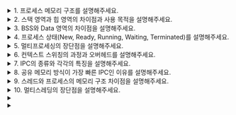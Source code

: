 <details>
    <summary>1. 프로세스 메모리 구조를 설명해주세요.</summary>
    <br>
    
"프로세스 메모리 구조는 **프로그램이 실행될 때 메모리에 할당되는 영역**을 **용도별로 체계적으로 분리한 구조**입니다."

**코드 영역(텍스트 영역)**부터 말씀드리면, 이 영역은 **실행 가능한 기계어 코드**가 저장되는 곳입니다. 컴파일된 프로그램의 명령어들이 **읽기 전용**으로 저장되어 있어서 **실행 중에 변경될 수 없습니다**. 같은 프로그램을 여러 번 실행해도 **코드는 동일하므로 메모리에서 공유**할 수 있어 효율적입니다.

**데이터 영역**은 **전역 변수와 정적 변수**가 저장되는 공간입니다. 이 영역은 다시 **초기화된 데이터 영역**과 **초기화되지 않은 데이터 영역(BSS)**으로 나뉩니다. 초기화된 전역 변수는 **프로그램 시작 시 미리 설정된 값**을 가지고, BSS 영역의 변수들은 **자동으로 0으로 초기화**됩니다. **프로그램 실행 내내 존재**하는 특징이 있습니다.

**힙 영역**은 **동적 메모리 할당**을 위한 공간입니다. `malloc()`, `new` 같은 함수로 **런타임에 메모리를 요청**할 때 사용됩니다. 힙은 **낮은 주소에서 높은 주소로 성장**하며, **프로그래머가 직접 할당과 해제를 관리**해야 합니다. 메모리 누수나 댕글링 포인터 같은 **메모리 관리 오류**가 발생할 수 있는 영역입니다.

**스택 영역**은 **함수 호출과 지역 변수**를 위한 공간입니다. 함수가 호출될 때마다 **스택 프레임**이 생성되어 **매개변수, 지역 변수, 리턴 주소**가 저장됩니다. 스택은 **높은 주소에서 낮은 주소로 성장**하며, 함수가 종료되면 **자동으로 해제**됩니다. **LIFO(Last In, First Out) 구조**로 관리되어 **빠른 할당과 해제**가 가능합니다.

**메모리 성장 방향**을 보면, **힙은 위쪽으로, 스택은 아래쪽으로 성장**해서 서로 만나면 **스택 오버플로우**가 발생합니다. 이런 구조로 **각 영역의 용도가 명확히 분리**되어 있어서 **메모리 관리가 효율적**이고, **프로그램의 안정성**도 보장됩니다.

운영체제는 **가상 메모리 시스템**을 통해 각 프로세스마다 **독립적인 메모리 공간**을 제공하므로, 프로세스 간에 **메모리 영역이 겹치지 않고** 서로 **간섭하지 않습니다**.

</details>

<details>
    <summary>2. 스택 영역과 힙 영역의 차이점과 사용 목적을 설명해주세요.</summary>
    <br>

"스택 영역과 힙 영역은 **메모리 관리 방식과 사용 목적이 완전히 다른 두 영역**입니다."

**메모리 할당 방식**부터 말씀드리면, **스택은 자동 관리**로 함수 호출 시 자동 할당되고 함수 종료 시 자동 해제됩니다. 반면 **힙은 수동 관리**로 `malloc()`, `free()` 같은 함수로 프로그래머가 직접 관리해야 합니다.

**접근 속도**는 **스택이 훨씬 빠릅니다**. **LIFO 구조**로 단순하게 스택 포인터만 이동하면 되고 CPU 캐시 지역성도 좋습니다. **힙은 상대적으로 느리고** 메모리 단편화 때문에 접근 패턴이 불규칙합니다.

**사용 목적**을 보면, **스택은 함수 호출 관리**에 사용됩니다. **지역 변수, 매개변수, 리턴 주소**를 저장합니다. **힙은 동적 데이터 구조**를 위한 공간으로, **크기가 실행 시점에 결정되는 배열이나 연결 리스트** 같은 자료구조에 사용합니다.

**메모리 크기**도 차이가 있습니다. **스택은 보통 수 MB로 제한**되어 있어 큰 지역 변수나 깊은 재귀 호출 시 스택 오버플로우가 발생할 수 있습니다. **힙은 시스템 메모리 범위 내에서 자유롭게** 사용 가능합니다.

**생명 주기**를 보면, **스택 데이터는 함수 범위 내에서만 유효**하고, **힙 데이터는 명시적으로 해제할 때까지 계속 존재**합니다. 따라서 **함수를 넘나드는 데이터는 반드시 힙에 저장**해야 합니다.

**오류 패턴**도 다른데, **스택은 주로 스택 오버플로우**, **힙은 메모리 누수나 댕글링 포인터** 같은 문제가 발생합니다.

</details>

<details>
    <summary>3. BSS와 Data 영역의 차이점을 설명해주세요.</summary>
    <br>
    
"BSS와 Data 영역은 **전역 변수와 정적 변수를 저장하는 영역**이지만, **초기화 여부에 따라 구분**됩니다."

**Data 영역**은 **초기화된 전역 변수와 정적 변수**가 저장되는 공간입니다. 예를 들어 `int global_var = 10;` 같이 **컴파일 타임에 초기값이 지정된 변수들**이 여기에 위치합니다. 이 영역의 데이터들은 **실행 파일에 실제 초기값이 포함**되어 있어서 **프로그램 로딩 시 해당 값들이 메모리에 복사**됩니다.

**BSS 영역**은 **초기화되지 않은 전역 변수와 정적 변수**가 저장되는 공간입니다. `int global_var;` 같이 **초기값이 명시되지 않은 변수들**이 여기에 위치합니다. BSS는 **Block Started by Symbol**의 줄임말로, 이 영역의 모든 변수들은 **프로그램 시작 시 자동으로 0으로 초기화**됩니다.

**메모리 효율성** 측면에서 큰 차이가 있습니다. **Data 영역은 실행 파일 크기를 증가**시킵니다. 초기값들이 실제로 파일에 저장되어야 하기 때문입니다. 반면 **BSS 영역은 실행 파일 크기에 영향을 주지 않습니다**. 단지 **얼마나 많은 메모리가 필요한지 정보만 저장**하고, 실제 프로그램 로딩 시에 **운영체제가 0으로 채운 메모리 영역을 할당**합니다.

**초기화 과정**도 다릅니다. **Data 영역은 디스크에서 메모리로 복사**하는 과정이 필요하고, **BSS 영역은 단순히 0으로 클리어**하기만 하면 됩니다. 따라서 **BSS 영역이 프로그램 로딩 속도 면에서 더 유리**합니다.

**실제 사용 예시**를 들면, 큰 배열을 선언할 때 `int arr[1000000] = {0};`으로 하면 Data 영역에 가서 실행 파일이 커지지만, `int arr[1000000];`으로 하면 BSS 영역에 가서 **실행 파일 크기는 증가하지 않으면서도 자동으로 0으로 초기화**됩니다.

**컴파일러 최적화** 관점에서도, 초기값이 0인 전역 변수는 **자동으로 BSS 영역으로 배치**되어 효율성을 높입니다. 결국 **메모리 사용량은 동일하지만 디스크 공간과 로딩 시간을 절약**할 수 있는 것이 BSS 영역의 핵심 장점입니다.

</details>

<details>
    <summary>4. 프로세스 상태(New, Ready, Running, Waiting, Terminated)를 설명해주세요.</summary>
    <br>
    
"프로세스는 **실행 과정에서 5가지 상태**를 가지며, **운영체제가 이 상태들을 관리**합니다."

**New 상태**는 **프로세스가 막 생성된 상태**입니다. 사용자가 프로그램을 실행했을 때 **운영체제가 프로세스를 만들어 메모리에 로드**하고 있는 단계입니다. 아직 **CPU를 할당받을 준비가 완료되지 않은** 상태입니다.

**Ready 상태**는 **실행할 준비가 모두 완료된 상태**입니다. **메모리 할당, 초기화가 끝나서** CPU만 할당받으면 바로 실행할 수 있습니다. 여러 프로세스가 **Ready Queue에서 대기**하면서 **스케줄러의 선택을 기다리는** 상태입니다.

**Running 상태**는 **CPU를 할당받아 실제로 실행 중인 상태**입니다. **명령어가 CPU에서 실제로 처리되고 있는** 단계입니다. **단일 CPU 시스템에서는 한 번에 하나의 프로세스만** Running 상태가 될 수 있습니다.

**Waiting 상태**는 **어떤 이벤트를 기다리며 대기하는 상태**입니다. **I/O 작업 완료, 파일 읽기, 사용자 입력** 등을 기다릴 때 이 상태가 됩니다. **CPU를 할당받아도 진행할 수 없는** 상태이므로 **다른 프로세스에게 CPU를 양보**합니다.

**Terminated 상태**는 **프로세스 실행이 완료된 상태**입니다. **정상 종료나 오류로 인한 강제 종료** 모두 이 상태에 해당합니다. **사용하던 자원들을 모두 반납**하고 **프로세스 정보를 정리하는** 단계입니다.

**상태 전환 과정**을 설명하면, **New → Ready**는 **초기화 완료 시** 일어나고, **Ready → Running**은 **스케줄러가 선택할 때** 발생합니다. **Running → Ready**는 **타임 슬라이스가 끝나거나 더 높은 우선순위 프로세스가 나타날 때** 일어납니다.

**Running → Waiting**은 **I/O 요청이나 자원 대기가 필요할 때** 발생하고, **Waiting → Ready**는 **기다리던 이벤트가 완료되었을 때** 일어납니다. **Running → Terminated**는 **프로세스가 정상 종료되거나 강제 종료될 때** 발생합니다.

**실무에서 중요한 점**은 **Waiting 상태의 프로세스가 많으면** 시스템 성능이 좋아질 수 있다는 것입니다. **CPU가 다른 프로세스를 처리할 수 있어서** 전체적인 처리량이 증가하기 때문입니다.

**운영체제는 각 상태별로 큐를 관리**해서 **효율적인 프로세스 스케줄링**을 수행합니다.

</details>

<details>
    <summary>5. 멀티프로세싱의 장단점을 설명해주세요.</summary>
    <br>
    
</details>

<details>
    <summary>6. 컨텍스트 스위칭의 과정과 오버헤드를 설명해주세요.</summary>
    <br>
    
</details>

<details>
    <summary>7. IPC의 종류와 각각의 특징을 설명해주세요.</summary>
    <br>
    
</details>

<details>
    <summary>8. 공유 메모리 방식이 가장 빠른 IPC인 이유를 설명해주세요.</summary>
    <br>
    
</details>

<details>
    <summary>9. 스레드와 프로세스의 메모리 구조 차이점을 설명해주세요.  </summary>
    <br>
    
</details>

<details>
    <summary>10. 멀티스레딩의 장단점을 설명해주세요.</summary>
    <br>
    
</details>

<details>
    <summary></summary>
    <br>
    
</details>

<details>
    <summary></summary>
    <br>
    
</details>
